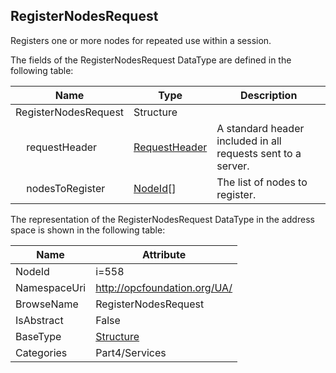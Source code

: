 <!-- datatype -->
## RegisterNodesRequest
Registers one or more nodes for repeated use within a session.  
<!-- end of description -->
The fields of the RegisterNodesRequest DataType are defined in the following table:  

|Name|Type|Description|
|---|---|---|
|RegisterNodesRequest|Structure||
|&nbsp;&nbsp;&nbsp;&nbsp;requestHeader|[RequestHeader](../../../Part4/Services/RequestHeader/readme.md)|A standard header included in all requests sent to a server.|
|&nbsp;&nbsp;&nbsp;&nbsp;nodesToRegister|[NodeId](../../../Part3/DataTypes/NodeId/readme.md)[]|The list of nodes to register.|

The representation of the RegisterNodesRequest DataType in the address space is shown in the following table:  

|Name|Attribute|
|---|---|
|NodeId|i=558|
|NamespaceUri|http://opcfoundation.org/UA/|
|BrowseName|RegisterNodesRequest|
|IsAbstract|False|
|BaseType|[Structure](../../../Part3/DataTypes/Structure/readme.md)|
|Categories|Part4/Services|

